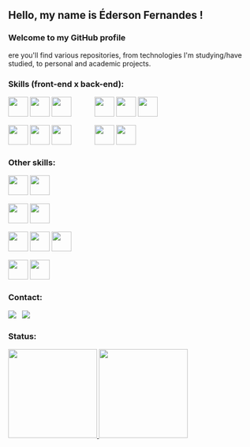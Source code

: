 ## Hello, my name is Éderson Fernandes !

### Welcome to my GitHub profile

ere you'll find various repositories, from technologies I'm studying/have studied, to personal and academic projects.

### Skills (front-end x back-end):

<img src="https://cdn.jsdelivr.net/gh/devicons/devicon/icons/html5/html5-original-wordmark.svg" width="40" height="40" /> <img src="https://cdn.jsdelivr.net/gh/devicons/devicon/icons/css3/css3-original-wordmark.svg" width="40" height="40" /> <img src="https://cdn.jsdelivr.net/gh/devicons/devicon/icons/javascript/javascript-original.svg" width="40" height="40" /> &nbsp;&nbsp;&nbsp;&nbsp;&nbsp;&nbsp;&nbsp;&nbsp;&nbsp;&nbsp; <img src="https://cdn.jsdelivr.net/gh/devicons/devicon/icons/csharp/csharp-original.svg" width="40" height="40" /> <img src="https://cdn.jsdelivr.net/gh/devicons/devicon/icons/microsoftsqlserver/microsoftsqlserver-plain-wordmark.svg" width="40" height="40" /> <img src="https://cdn.jsdelivr.net/gh/devicons/devicon/icons/git/git-original.svg" width="40" height="40" />

<img src="https://cdn.jsdelivr.net/gh/devicons/devicon/icons/react/react-original-wordmark.svg" width="40" height="40" /> <img src="https://cdn.jsdelivr.net/gh/devicons/devicon/icons/nextjs/nextjs-original.svg" width="40" height="40" /> <img src="https://cdn.jsdelivr.net/gh/devicons/devicon@latest/icons/typescript/typescript-original.svg" width="40" height="40" /> &nbsp;&nbsp;&nbsp;&nbsp;&nbsp;&nbsp;&nbsp;&nbsp;&nbsp;&nbsp; <img src="https://cdn.jsdelivr.net/gh/devicons/devicon/icons/dotnetcore/dotnetcore-original.svg" width="40" height="40" /> <img src="https://cdn.jsdelivr.net/gh/devicons/devicon@latest/icons/azure/azure-original.svg" width="40" height="40" />
        
### Other skills:

<img src="https://cdn.jsdelivr.net/gh/devicons/devicon@latest/icons/azuredevops/azuredevops-original.svg" width="40" height="40" /> <img src="https://cdn.jsdelivr.net/gh/devicons/devicon@latest/icons/chakraui/chakraui-original.svg" width="40" height="40" />

<img src="https://cdn.jsdelivr.net/gh/devicons/devicon@latest/icons/reactnative/reactnative-original-wordmark.svg" width="40" height="40" /> <img src="https://cdn.jsdelivr.net/gh/devicons/devicon/icons/nodejs/nodejs-original-wordmark.svg" width="40" height="40" />

<img src="https://cdn.jsdelivr.net/gh/devicons/devicon@latest/icons/solidity/solidity-original.svg" width="40" height="40" /> <img src="https://cdn.jsdelivr.net/gh/devicons/devicon@latest/icons/docker/docker-original.svg" width="40" height="40" /> <img src="https://cdn.jsdelivr.net/gh/devicons/devicon/icons/mysql/mysql-original-wordmark.svg" width="40" height="40" />

<img src="https://cdn.jsdelivr.net/gh/devicons/devicon/icons/bootstrap/bootstrap-plain-wordmark.svg" width="40" height="40" /> <img src="https://cdn.jsdelivr.net/gh/devicons/devicon/icons/wordpress/wordpress-plain-wordmark.svg" width="40" height="40" />

### Contact:

<div>
  <a href="https://www.edersonfernandes.com.br" target="_blank">
    <img src="https://img.shields.io/badge/-Portifólio-%23EDEDED?style=for-the-badge&logo=googlechrome&logoColor=black" target="_blank" /></a>
&nbsp;
  <a href="https://www.linkedin.com/in/efernandes-tech" target="_blank">
    <img src="https://img.shields.io/badge/-LinkedIn-%230077B5?style=for-the-badge&logo=linkedin&logoColor=white" target="_blank" /></a>  
</div>

### Status:

<div>
  <a href="https://github.com/efernandes-tech">
    <img height="180em" src="https://github-readme-stats.vercel.app/api?username=efernandes-tech&show_icons=true&theme=dracula&include_all_commits=true&count_private=true&hide=issues,contribs"/>
    <img height="180em" src="https://github-readme-stats.vercel.app/api/top-langs/?username=efernandes-tech&layout=compact&langs_count=6&theme=dracula&hide=php,scss,hack,java,c%2B%2B,c,powershell,objective-c%2B%2B,less,batchfile,blade,plsql"/>
</div>
